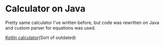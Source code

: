 # Calculator on Java
Pretty same calculator I've written before, 
but code was rewritten on Java and custom parser for equations was used.

[Kotlin calculator](https://github.com/rbetik12/Calculator)(Sort of outdated)

